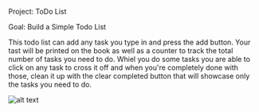 Project: ToDo List

Goal: Build a Simple Todo List

This todo list can add any task you type in and press the add button. Your tast will be printed on the book as well as a counter to track the total number of tasks you need to do.
Whiel you do some tasks you are able to click on any task to cross it off and when you're completely done with those, clean it up with the clear completed button that will showcase only the tasks you need to do.

![alt text](https://github.com/[BrianMelaraDev]/[todo-list-2019-week05]/blob/[master]/ToDoList.jpg?raw=true)
